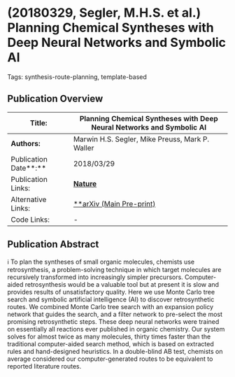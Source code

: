 # (20180329, Segler, M.H.S. et al.) Planning Chemical Syntheses with Deep Neural Networks and Symbolic AI

Tags: synthesis-route-planning, template-based

## Publication Overview

| **Title:**  | Planning Chemical Syntheses with Deep Neural Networks and Symbolic AI |
| --- | --- |
| **Authors:**  | Marwin H.S. Segler, Mike Preuss, Mark P. Waller |
| Publication Date**:**  | 2018/03/29 |
| Publication Links: | [**Nature**](https://www.nature.com/articles/nature25978) |
| Alternative Links: | [**arXiv (Main Pre-print)](https://arxiv.org/abs/1708.04202) | [arXiv (Initial](https://arxiv.org/abs/1702.00020) [Pre-print](https://arxiv.org/abs/1708.04202)[)](https://arxiv.org/abs/1702.00020)** |
| Code Links: | - |

## Publication Abstract

<aside>
ℹ️ To plan the syntheses of small organic molecules, chemists use retrosynthesis, a problem-solving technique in which target molecules are recursively transformed into increasingly simpler precursors. Computer-aided retrosynthesis would be a valuable tool but at present it is slow and provides results of unsatisfactory quality. Here we use Monte Carlo tree search and symbolic artificial intelligence (AI) to discover retrosynthetic routes. We combined Monte Carlo tree search with an expansion policy network that guides the search, and a filter network to pre-select the most promising retrosynthetic steps. These deep neural networks were trained on essentially all reactions ever published in organic chemistry. Our system solves for almost twice as many molecules, thirty times faster than the traditional computer-aided search method, which is based on extracted rules and hand-designed heuristics. In a double-blind AB test, chemists on average considered our computer-generated routes to be equivalent to reported literature routes.

</aside>